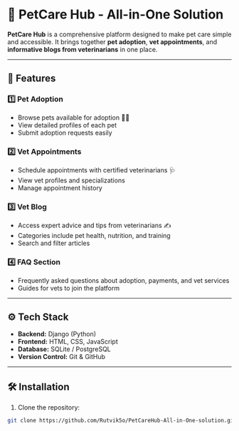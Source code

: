 # 🐾 PetCare Hub - All-in-One Solution

**PetCare Hub** is a comprehensive platform designed to make pet care simple and accessible. It brings together **pet adoption**, **vet appointments**, and **informative blogs from veterinarians** in one place.  

---

## 🌟 Features

### 1️⃣ Pet Adoption
- Browse pets available for adoption 🐶🐱  
- View detailed profiles of each pet  
- Submit adoption requests easily  

### 2️⃣ Vet Appointments
- Schedule appointments with certified veterinarians 🩺  
- View vet profiles and specializations  
- Manage appointment history  

### 3️⃣ Vet Blog
- Access expert advice and tips from veterinarians ✍️  
- Categories include pet health, nutrition, and training  
- Search and filter articles  

### 4️⃣ FAQ Section
- Frequently asked questions about adoption, payments, and vet services  
- Guides for vets to join the platform  

---

## ⚙️ Tech Stack

- **Backend:** Django (Python)  
- **Frontend:** HTML, CSS, JavaScript  
- **Database:** SQLite / PostgreSQL  
- **Version Control:** Git & GitHub  

---

## 🛠 Installation

1. Clone the repository:
```bash
git clone https://github.com/Rutvik5o/PetCareHub-All-in-One-solution.git
